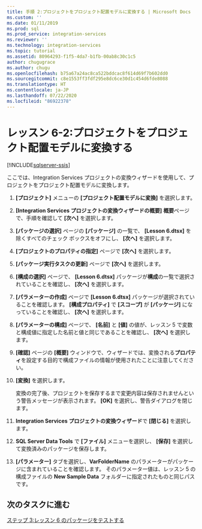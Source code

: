 ```yaml
---
title: 手順 2:プロジェクトをプロジェクト配置モデルに変換する | Microsoft Docs
ms.custom: ''
ms.date: 01/11/2019
ms.prod: sql
ms.prod_service: integration-services
ms.reviewer: ''
ms.technology: integration-services
ms.topic: tutorial
ms.assetid: 80964293-f1f5-4da7-b1fb-00ab8c30c1c5
author: chugugrace
ms.author: chugu
ms.openlocfilehash: b75a67a24ac8ca522bddcac8f614d69f7b602dd0
ms.sourcegitcommit: c8e1553ff3fdf295e8dc6ce30d1c454d6fde8088
ms.translationtype: HT
ms.contentlocale: ja-JP
ms.lasthandoff: 07/22/2020
ms.locfileid: "86922378"
---
```

# <a name="lesson-6-2-convert-the-project-to-the-project-deployment-model"></a>レッスン 6-2:プロジェクトをプロジェクト配置モデルに変換する

[!INCLUDE[sqlserver-ssis](../includes/applies-to-version/sqlserver-ssis.md)]



ここでは、Integration Services プロジェクトの変換ウィザードを使用して、プロジェクトをプロジェクト配置モデルに変換します。  
  
1.  **[プロジェクト]** メニューの **[プロジェクト配置モデルに変換]** を選択します。  
  
2.  **[Integration Services プロジェクトの変換ウィザードの概要]** **概要**ページで、手順を確認して **[次へ]** を選択します。  
  
3.  **[パッケージの選択]** ページの **[パッケージ]** の一覧で、 **[Lesson 6.dtsx]** を除くすべてのチェック ボックスをオフにし、 **[次へ]** を選択します。  
  
4.  **[プロジェクトのプロパティの指定]** ページで **[次へ]** を選択します。  
  
5.  **[パッケージ実行タスクの更新]** ページで **[次へ]** を選択します。  
  
6.  **[構成の選択]** ページで、 **[Lesson 6.dtsx]** パッケージが**構成**の一覧で選択されていることを確認し、 **[次へ]** を選択します。  
  
7.  **[パラメーターの作成]** ページで **[Lesson 6.dtsx]** パッケージが選択されていることを確認します。  **[構成プロパティ]** で **[スコープ]** が **[パッケージ]** になっていることを確認し、 **[次へ]** を選択します。  
  
8.  **[パラメーターの構成]** ページで、 **[名前]** と **[値]** の値が、レッスン 5 で変数と構成値に指定した名前と値と同じであることを確認し、 **[次へ]** を選択します。  
  
9. **[確認]** ページの **[概要]** ウィンドウで、ウィザードでは、変換される**プロパティ**を設定する目的で構成ファイルの情報が使用されたことに注意してください。  
  
10. **[変換]** を選択します。  
  
    変換の完了後、プロジェクトを保存するまで変更内容は保存されませんという警告メッセージが表示されます。 **[OK]** を選択し、警告ダイアログを閉じます。  
  
11. **Integration Services プロジェクトの変換ウィザード**で **[閉じる]** を選択します。  
  
12. **SQL Server Data Tools** で **[ファイル]** メニューを選択し、 **[保存]** を選択して変換済みのパッケージを保存します。  
  
13. **[パラメーター]** タブを選択し、**VarFolderName** のパラメーターがパッケージに含まれていることを確認します。 そのパラメーター値は、レッスン 5 の構成ファイルの **New Sample Data** フォルダーに指定されたものと同じパスです。  
  
## <a name="go-to-next-task"></a>次のタスクに進む
[ステップ 3:レッスン 6 のパッケージをテストする](../integration-services/lesson-6-3-testing-the-lesson-6-package.md)  
  
  
  
